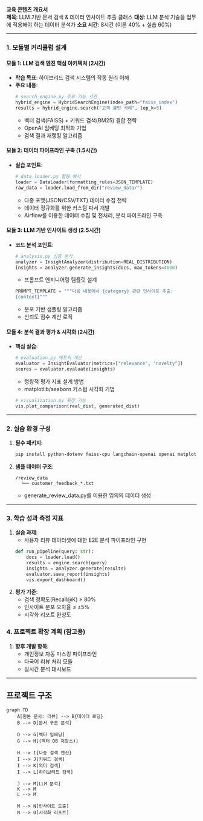 **교육 콘텐츠 개요서**  
**제목**: LLM 기반 문서 검색 & 데이터 인사이트 추출 클래스
**대상**: LLM 분석 기술을 업무에 적용해야 하는 데이터 분석가
**소요 시간**: 8시간 (이론 40% + 실습 60%)  

---

### **1. 모듈별 커리큘럼 설계**

#### **모듈 1: LLM 검색 엔진 핵심 아키텍처** (2시간)
- **학습 목표**: 하이브리드 검색 시스템의 작동 원리 이해
- **주요 내용**:
  ```python
  # search_engine.py 주요 기능 시연
  hybrid_engine = HybridSearchEngine(index_path="faiss_index")
  results = hybrid_engine.search("고객 불만 사례", top_k=5)
  ```
  - 벡터 검색(FAISS) + 키워드 검색(BM25) 결합 전략
  - OpenAI 임베딩 최적화 기법
  - 검색 결과 재랭킹 알고리즘

#### **모듈 2: 데이터 파이프라인 구축** (1.5시간)
- **실습 포인트**:
  ```python
  # data_loader.py 활용 예시
  loader = DataLoader(formatting_rules=JSON_TEMPLATE)
  raw_data = loader.load_from_dir("review_data/")
  ```
  - 다중 포맷(JSON/CSV/TXT) 데이터 수집 전략
  - 데이터 정규화를 위한 커스텀 파서 개발
  - Airflow를 이용한 데이터 수집 및 전처리, 분석 파이프라인 구축

#### **모듈 3: LLM 기반 인사이트 생성** (2.5시간)
- **코드 분석 포인트**:
  ```python
  # analysis.py 심층 분석
  analyzer = InsightAnalyzer(distribution=REAL_DISTRIBUTION)
  insights = analyzer.generate_insights(docs, max_tokens=4000)
  ```
  - 프롬프트 엔지니어링 템플릿 설계
  ```python
  PROMPT_TEMPLATE = """다음 내용에서 {category} 관련 인사이트 추출:
  {context}"""
  ```
  - 분포 기반 샘플링 알고리즘
  - 신뢰도 점수 계산 로직

#### **모듈 4: 분석 결과 평가 & 시각화** (2시간)
- **핵심 실습**:
  ```python
  # evaluation.py 메트릭 계산
  evaluator = InsightEvaluator(metrics=["relevance", "novelty"])
  scores = evaluator.evaluate(insights)
  ```
  - 정량적 평가 지표 설계 방법
  - matplotlib/seaborn 커스텀 시각화 기법
  ```python
  # visualization.py 확장 기능
  vis.plot_comparison(real_dist, generated_dist)
  ```

---

### **2. 실습 환경 구성**
1. **필수 패키지**:
   ```bash
   pip install python-dotenv faiss-cpu langchain-openai openai matplotlib seaborn pandas scikit-learn rank_bm25 tiktoken faker tqdm
   ```
2. **샘플 데이터 구조**:
   ```
   /review_data
     └── customer_feedback_*.txt
   ```
   - generate_review_data.py를 이용한 임의의 데이터 생성

---

### **3. 학습 성과 측정 지표**
1. **실습 과제**:  
   - 사용자 리뷰 데이터셋에 대한 E2E 분석 파이프라인 구현
   ```python
   def run_pipeline(query: str):
       docs = loader.load()
       results = engine.search(query)
       insights = analyzer.generate(results)
       evaluator.save_report(insights)
       vis.export_dashboard()
   ```
2. **평가 기준**:
   - 검색 정확도(Recall@K) ≥ 80%
   - 인사이트 분포 오차율 ≤ ±5%
   - 시각화 리포트 완성도

### **4. 프로젝트 확장 계획** (참고용)
1. **향후 개발 항목**:
   - 개인정보 자동 마스킹 파이프라인
   - 다국어 리뷰 처리 모듈
   - 실시간 분석 대시보드

---

## 프로젝트 구조
```mermaid
graph TD
    A[원본 문서: 리뷰] --> B{데이터 로딩}
    B --> D[문서 구조 분석]

    D --> G[벡터 임베딩]
    G --> H[(벡터 DB 저장소)]

    H --> I{다중 검색 엔진}
    I --> J[키워드 검색]
    I --> K[의미 검색]
    I --> L[하이브리드 검색]

    J --> M[LLM 분석]
    K --> M
    L --> M

    M --> N[인사이트 도출]
    N --> O[시각화 리포트]
```